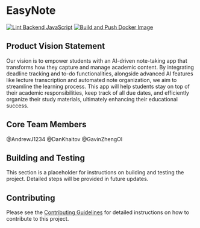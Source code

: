 # EasyNote
[![Lint Backend JavaScript](https://github.com/agiledev-students-fall2024/4-final-project-easynote/actions/workflows/lint-backend.yml/badge.svg)](https://github.com/agiledev-students-fall2024/4-final-project-easynote/actions/workflows/lint-backend.yml)
[![Build and Push Docker Image](https://github.com/agiledev-students-fall2024/4-final-project-easynote/actions/workflows/build_backend.yml/badge.svg)](https://github.com/agiledev-students-fall2024/4-final-project-easynote/actions/workflows/build_backend.yml)
## Product Vision Statement

Our vision is to empower students with an AI-driven note-taking app that transforms how they capture and manage academic content. By integrating deadline tracking and to-do functionalities, alongside advanced AI features like lecture transcription and automated note organization, we aim to streamline the learning process. This app will help students stay on top of their academic responsibilities, keep track of all due dates, and efficiently organize their study materials, ultimately enhancing their educational success.

## Core Team Members

@AndrewJ1234 @DanKhaitov @GavinZhengOI


## Building and Testing

This section is a placeholder for instructions on building and testing the project. Detailed steps will be provided in future updates.

## Contributing

Please see the [Contributing Guidelines](CONTRIBUTING.md) for detailed instructions on how to contribute to this project.

